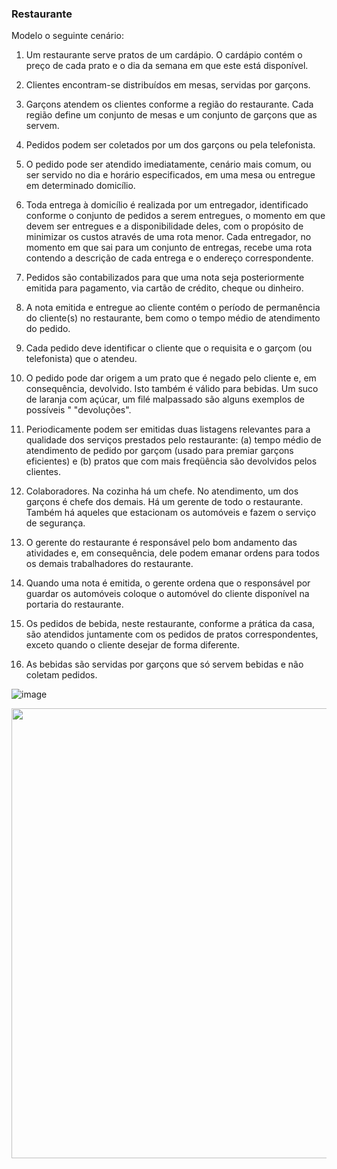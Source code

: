 ### Restaurante

Modelo o seguinte cenário:

1. Um restaurante serve pratos de um cardápio. O cardápio contém o preço de cada prato e o dia da semana em que este está disponível.

1. Clientes encontram-se distribuídos em mesas, servidas por garçons.

1. Garçons atendem os clientes conforme a região do restaurante. Cada região define um conjunto de mesas e um conjunto de garçons que as servem.

1. Pedidos podem ser coletados por um dos garçons ou pela telefonista.

1. O pedido pode ser atendido imediatamente, cenário mais comum, ou ser servido no dia e horário especificados, em uma mesa ou entregue em determinado domicílio.

1. Toda entrega à domicílio é realizada por um entregador, identificado conforme o conjunto de pedidos a serem entregues, o momento em que devem ser entregues e a disponibilidade deles, com o propósito de minimizar os custos através de uma rota menor. Cada entregador, no momento em que sai para um conjunto de entregas, recebe uma rota contendo a descrição de cada entrega e o endereço correspondente.

1. Pedidos são contabilizados para que uma nota seja posteriormente emitida para pagamento, via cartão de crédito, cheque ou dinheiro.

1. A nota emitida e entregue ao cliente contém o período de permanência do cliente(s) no restaurante, bem como o tempo médio de atendimento do pedido.

1. Cada pedido deve identificar o cliente que o requisita e o garçom (ou telefonista) que o atendeu.

1. O pedido pode dar origem a um prato que é negado pelo cliente e, em consequência, devolvido. Isto também é válido para bebidas. Um suco de laranja com açúcar, um filé malpassado são alguns exemplos de possíveis " "devoluções".

1. Periodicamente podem ser emitidas duas listagens relevantes para a qualidade dos serviços prestados pelo restaurante: (a) tempo médio de atendimento de pedido por garçom (usado para premiar garçons eficientes) e (b) pratos que com mais freqüência são devolvidos pelos clientes.

1. Colaboradores. Na cozinha há um chefe. No atendimento, um dos garçons é chefe dos demais. Há um gerente de todo o restaurante. Também há aqueles que estacionam os automóveis e fazem o serviço de segurança.

1. O gerente do restaurante é responsável pelo bom andamento das atividades e, em consequência, dele podem emanar ordens para todos os demais trabalhadores do restaurante.

1. Quando uma nota é emitida, o gerente ordena que o responsável por guardar os automóveis coloque o automóvel do cliente disponível na portaria do restaurante.

1. Os pedidos de bebida, neste restaurante, conforme a prática da casa, são atendidos juntamente com os pedidos de pratos correspondentes, exceto quando o cliente desejar de forma diferente.

1. As bebidas são servidas por garçons que só servem bebidas e não coletam pedidos.

![image](https://user-images.githubusercontent.com/1735792/90523311-1b948c80-e143-11ea-9769-08799b34ce7e.png)

<img src="https://github.com/marcuspadilha/oo/blob/master/Imagens/modelos-09/mod09ima01/mod09ima01.png" width="720">
